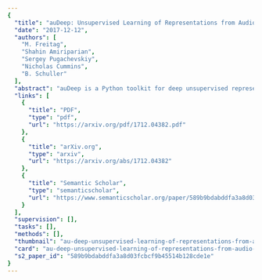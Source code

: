 ```yaml
---
{
  "title": "auDeep: Unsupervised Learning of Representations from Audio with Deep Recurrent Neural Networks",
  "date": "2017-12-12",
  "authors": [
    "M. Freitag",
    "Shahin Amiriparian",
    "Sergey Pugachevskiy",
    "Nicholas Cummins",
    "B. Schuller"
  ],
  "abstract": "auDeep is a Python toolkit for deep unsupervised representation learning from acoustic data. It is based on a recurrent sequence to sequence autoencoder approach which can learn representations of time series data by taking into account their temporal dynamics. We provide an extensive command line interface in addition to a Python API for users and developers, both of which are comprehensively documented and publicly available at this https URL Experimental results indicate that auDeep features are competitive with state-of-the art audio classification.",
  "links": [
    {
      "title": "PDF",
      "type": "pdf",
      "url": "https://arxiv.org/pdf/1712.04382.pdf"
    },
    {
      "title": "arXiv.org",
      "type": "arxiv",
      "url": "https://arxiv.org/abs/1712.04382"
    },
    {
      "title": "Semantic Scholar",
      "type": "semanticscholar",
      "url": "https://www.semanticscholar.org/paper/589b9bdabddfa3a8d03fcbcf9b45514b128cde1e"
    }
  ],
  "supervision": [],
  "tasks": [],
  "methods": [],
  "thumbnail": "au-deep-unsupervised-learning-of-representations-from-audio-with-deep-recurrent-neural-networks-thumb.jpg",
  "card": "au-deep-unsupervised-learning-of-representations-from-audio-with-deep-recurrent-neural-networks-card.jpg",
  "s2_paper_id": "589b9bdabddfa3a8d03fcbcf9b45514b128cde1e"
}
---
```


